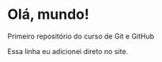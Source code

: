 # Olá, mundo!
 Primeiro repositório do curso de Git e GitHub

Essa linha eu adicionei direto no site.
